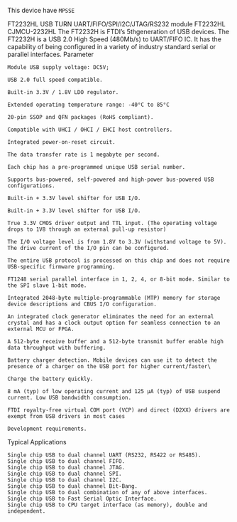 This device have `MPSSE`




 FT2232HL USB TURN UART/FIFO/SPI/I2C/JTAG/RS232 module FT2232HL CJMCU-2232HL
The FT2232H is FTDI’s 5thgeneration of USB devices. The FT2232H is a USB 2.0 High Speed (480Mb/s) to UART/FIFO IC. It has the capability of being configured in a variety of industry standard serial or parallel interfaces.
Parameter

    Module USB supply voltage: DC5V;

    USB 2.0 full speed compatible.

    Built-in 3.3V / 1.8V LDO regulator.

    Extended operating temperature range: -40°C to 85°C

    20-pin SSOP and QFN packages (RoHS compliant).

    Compatible with UHCI / OHCI / EHCI host controllers.

    Integrated power-on-reset circuit.

    The data transfer rate is 1 megabyte per second.

    Each chip has a pre-programmed unique USB serial number.

    Supports bus-powered, self-powered and high-power bus-powered USB configurations.

    Built-in + 3.3V level shifter for USB I/O.

    Built-in + 3.3V level shifter for USB I/O.

    True 3.3V CMOS driver output and TTL input. (The operating voltage drops to 1V8 through an external pull-up resistor)

    The I/O voltage level is from 1.8V to 3.3V (withstand voltage to 5V). The drive current of the I/O pin can be configured.

    The entire USB protocol is processed on this chip and does not require USB-specific firmware programming.

    FT1248 serial parallel interface in 1, 2, 4, or 8-bit mode. Similar to the SPI slave 1-bit mode.

    Integrated 2048-byte multiple-programmable (MTP) memory for storage device descriptions and CBUS I/O configuration.

    An integrated clock generator eliminates the need for an external crystal and has a clock output option for seamless connection to an external MCU or FPGA.

    A 512-byte receive buffer and a 512-byte transmit buffer enable high data throughput with buffering.

    Battery charger detection. Mobile devices can use it to detect the presence of a charger on the USB port for higher current/faster\

    Charge the battery quickly.

    8 mA (typ) of low operating current and 125 μA (typ) of USB suspend current. Low USB bandwidth consumption.

    FTDI royalty-free virtual COM port (VCP) and direct (D2XX) drivers are exempt from USB drivers in most cases

    Development requirements.


Typical Applications

    Single chip USB to dual channel UART (RS232, RS422 or RS485).
    Single chip USB to dual channel FIFO.
    Single chip USB to dual channel JTAG.
    Single chip USB to dual channel SPI.
    Single chip USB to dual channel I2C.
    Single chip USB to dual channel Bit-Bang.
    Single chip USB to dual combination of any of above interfaces.
    Single chip USB to Fast Serial Optic Interface.
    Single chip USB to CPU target interface (as memory), double and independent.


